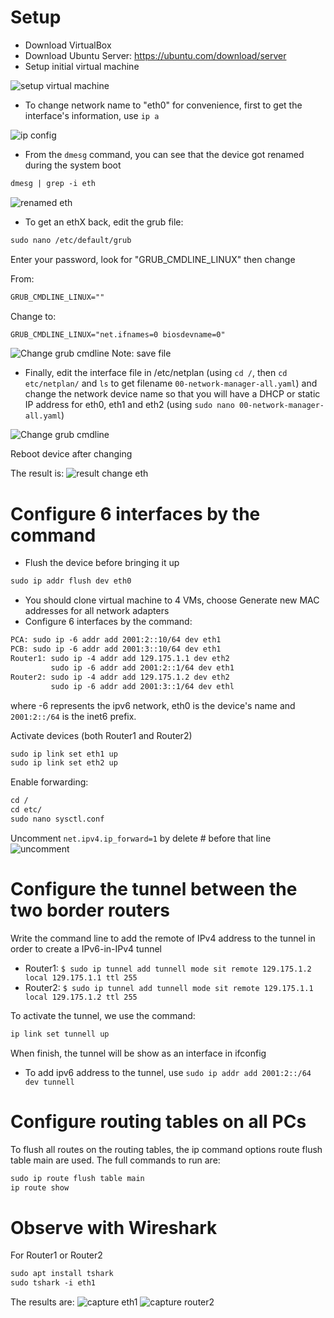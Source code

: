 # Setup
- Download VirtualBox
- Download Ubuntu Server: https://ubuntu.com/download/server
- Setup initial virtual machine

![setup virtual machine](setup_vm.JPG)
- To change network name to "eth0" for convenience, first to get the interface's information, use `ip a`

![ip config](initial.JPG)
- From the `dmesg` command, you can see that the device got renamed during the system boot
```txt
dmesg | grep -i eth
```
![renamed eth](change_eth.JPG)
- To get an ethX back, edit the grub file:

```txt
sudo nano /etc/default/grub
```
Enter your password, look for "GRUB_CMDLINE_LINUX" then change

From:
```txt
GRUB_CMDLINE_LINUX=""
```
Change to:
```txt
GRUB_CMDLINE_LINUX="net.ifnames=0 biosdevname=0"
```
![Change grub cmdline](grub_cmdline.JPG)
Note: save file

- Finally, edit the interface file in /etc/netplan (using `cd /`, then `cd etc/netplan/` and `ls` to get filename `00-network-manager-all.yaml`) and change the network device name so that you will have a DHCP or static IP address for eth0, eth1 and eth2 (using `sudo nano 00-network-manager-all.yaml`)

![Change grub cmdline](replace_eth.JPG)

Reboot device after changing

The result is:
![result change eth](result_change_eth.JPG)

# Configure 6 interfaces by the command
- Flush the device before bringing it up

```txt
sudo ip addr flush dev eth0
```
- You should clone virtual machine to 4 VMs, choose Generate new MAC addresses for all network adapters
- Configure 6 interfaces by the command:
```txt
PCA: sudo ip -6 addr add 2001:2::10/64 dev eth1
PCB: sudo ip -6 addr add 2001:3::10/64 dev eth1
Router1: sudo ip -4 addr add 129.175.1.1 dev eth2
         sudo ip -6 addr add 2001:2::1/64 dev eth1
Router2: sudo ip -4 addr add 129.175.1.2 dev eth2
         sudo ip -6 addr add 2001:3::1/64 dev ethl
```
where -6 represents the ipv6 network, eth0 is the device's name and `2001:2::/64` is the inet6 prefix.

Activate devices (both Router1 and Router2)
```txt
sudo ip link set eth1 up
sudo ip link set eth2 up
```
Enable forwarding:
```txt
cd /
cd etc/
sudo nano sysctl.conf
```
Uncomment `net.ipv4.ip_forward=1` by delete # before that line
![uncomment](enable_forward.JPG)
# Configure the tunnel between the two border routers
Write the command line to add the remote of IPv4 address to the tunnel in order to create a IPv6-in-IPv4 tunnel
- Router1: `$ sudo ip tunnel add tunnell mode sit remote 129.175.1.2 local 129.175.1.1 ttl 255`
- Router2: `$ sudo ip tunnel add tunnell mode sit remote 129.175.1.1 local 129.175.1.2 ttl 255`

To activate the tunnel, we use the command:
```txt
ip link set tunnell up
```
When finish, the tunnel will be show as an interface in ifconfig
- To add ipv6 address to the tunnel, use `sudo ip addr add 2001:2::/64 dev tunnell`

# Configure routing tables on all PCs
To flush all routes on the routing tables, the ip command options route flush table main are used. The full commands to run are:
```txt
sudo ip route flush table main
ip route show
```
# Observe with Wireshark
For Router1 or Router2
```txt
sudo apt install tshark
sudo tshark -i eth1
```
The results are:
![capture eth1](capture_eth1.JPG)
![capture router2](capture_eth1_router2.JPG)